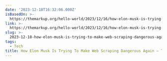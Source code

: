 ```yaml
---
date: '2023-12-18T16:32:06.000Z'
isBasedOn: >-
  https://themarkup.org/hello-world/2023/12/16/how-elon-musk-is-trying-to-make-web-scraping-dangerous-again
link: >-
  https://themarkup.org/hello-world/2023/12/16/how-elon-musk-is-trying-to-make-web-scraping-dangerous-again
slug: >-
  2023-12-18-how-elon-musk-is-trying-to-make-web-scraping-dangerous-again-the-markup
tags:
  - Tech
title: How Elon Musk Is Trying To Make Web Scraping Dangerous Again – The Markup
---
```


